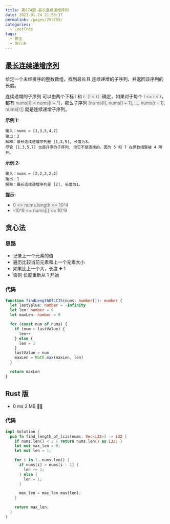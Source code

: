 ```yaml
---
title: 第674题-最长连续递增序列
date: 2021-01-24 21:56:17
permalink: /pages/253755/
categories:
  - LeetCode
tags:
  - 算法
  - 贪心法
---
```


## [最长连续递增序列](https://leetcode-cn.com/problems/longest-continuous-increasing-subsequence/)

给定一个未经排序的整数数组，找到最长且 连续递增的子序列，并返回该序列的长度。

连续递增的子序列 可以由两个下标 <font style="background: #eee; color: #666;">l</font> 和 <font style="background: #eee; color: #666;">r（l < r）</font>确定，如果对于每个 <font style="background: #eee; color: #666;">l <= i < r</font>，都有 <font style="background: #eee; color: #666;">nums[i] < nums[i + 1]</font>，那么子序列 <font style="background: #eee; color: #666;">[nums[l], nums[l + 1], ..., nums[r - 1], nums[r]]</font> 就是连续递增子序列。

<!-- more -->

**示例 1:**

```
输入：nums = [1,3,5,4,7]
输出：3
解释：最长连续递增序列是 [1,3,5], 长度为3。
尽管 [1,3,5,7] 也是升序的子序列, 但它不是连续的，因为 5 和 7 在原数组里被 4 隔开。
```

**示例 2:**

```
输入：nums = [2,2,2,2,2]
输出：1
解释：最长连续递增序列是 [2], 长度为1。
```

**提示:**

- <font style="background: #eee; color: #666;">0 <= nums.length <= 10^4</font>
- <font style="background: #eee; color: #666;">-10^9 <= nums[i] <= 10^9</font>

## 贪心法

### 思路

- 记录上一个元素的值
- 遍历比较当前元素和上一个元素大小
- 如果比上一个大，长度 ➕ 1
- 否则 长度重新从 1 开始

### 代码

```TypeScript
function findLengthOfLCIS(nums: number[]): number {
  let lastValue: number = -Infinity
  let len: number = 0
  let maxLen: number = 0

  for (const num of nums) {
    if (num > lastValue) {
      len++
    } else {
      len = 1
    }
    lastValue = num
    maxLen = Math.max(maxLen, len)
  }

  return maxLen
}
```

## Rust 版

- 0 ms 2 MB 🐂🍺

### 代码

```Rust
impl Solution {
  pub fn find_length_of_lcis(nums: Vec<i32>) -> i32 {
    if nums.len() < 2 { return nums.len() as i32; }
    let mut max_len = 0;
    let mut len = 1;

    for i in 1..nums.len() {
      if nums[i] > nums[i - 1] {
        len += 1;
      } else {
        len = 1;
      }

      max_len = max_len.max(len);
    }

    return max_len;
  }
}
```
